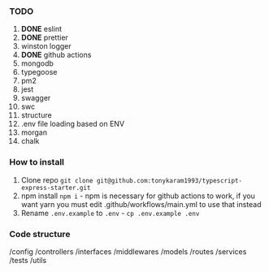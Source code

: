 ### TODO

1. **DONE** eslint
2. **DONE** prettier
3. winston logger
4. **DONE** github actions
5. mongodb
6. typegoose
7. pm2
8. jest
9. swagger
10. swc
11. structure
12. .env file loading based on ENV
13. morgan
14. chalk

### How to install

1. Clone repo `git clone git@github.com:tonykaram1993/typescript-express-starter.git`
2. npm install `npm i` - npm is necessary for github actions to work, if you want yarn you must edit .github/workflows/main.yml to use that instead
3. Rename `.env.example` to `.env` - `cp .env.example .env`

### Code structure

/config
/controllers
/interfaces
/middlewares
/models
/routes
/services
/tests
/utils
